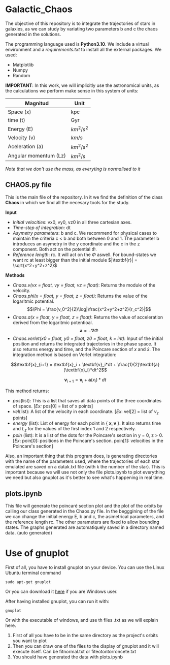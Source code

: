 # Galactic_Chaos

The objective of this repository is to integrate the trajectories of stars in galaxies, as we can study by variating two parameters b and c the chaos generated in the solutions. 

The programming language used is **Python3.10**. 
We include a virtual environment and a *requirements.txt* to install all the external packages. We used:
- Matplotlib
- Numpy
- Random

**IMPORTANT**: In this work, we will implicitly use the astronomical units, as the calculations we perform make sense in this system of units:

| Magnitud  | Unit |
| ------------- | ------------- |
| Space (x)  | kpc  |
| time (t)  | Gyr  |
| Energy (E)  | $km^2/s^2$  |
| Velocity (v)  | $km/s$  |
| Aceleration (a)  |  $km^2/s^2$ |
| Angular momentum (Lz)  | $km^2/s$  |

*Note that we don't use the mass, as everyting is normalised to it*

## CHAOS.py file
This is the main file of the repository. In it we find the definition of the class **Chaos** in which we find all the necesary tools for the study.

**Input**
* *Initial velocities*: vx0, vy0, vz0 in all three cartesian axes.
* *Time-step of integration*: dt
* *Asymetry parameters*: b and c. We recommend for physical cases to maintain the criteria c < b and both between 0 and 1. The parameter b introduces an asymetry in the y coordinate and the c in the z component. Both act on the potential $\Phi$.
* *Reference length*: rc. It will act on the $\Phi$ aswell. For bound-states we want rc at least bigger than the initial module $|\textbf{r}| = \sqrt{x^2+y^2+z^2}$

**Methods**
* *Chaos.v(vx = float, vy = float, vz = float)*: Returns the module of the velocity.
* *Chaos.phi(x = float, y = float, z = float)*: Returns the value of the logaritmic potential.
$$\Phi = \frac{v_0^2}{2}\log|\frac{x^2+y^2+z^2}{r_c^2}|$$
* *Chaos.a(x = float, y = float, z = float)*: Returns the value of acceleration derived from the logaritmic potentioal.
$$\textbf{a} = -\nabla\Phi$$
* *Chaos.verlet(x0 = float, y0 = float, z0 = float, k = int)*: Input of the initial position and returns the integrated trajectories in the phase space. It also returns energy and time, and the Poincare section of $x$ and $\dot{x}$. The integration method is based on Verlet integration:

$$\textbf{x}_{i+1} = \textbf{x}_i + \textbf{v}_i*dt + \frac{1}{2}\textbf{a}(\textbf{x}_i)*dt^2$$

$$\textbf{v}_{i+1} = \textbf{v}_i + \textbf{a}(x_i)*dt$$

This method returns:
  * *pos*(list): This is a list that saves all data points of the three coordinates of space. [*Ex:* pos[0] = list of x points]
  * *vel*(list): A list of the velocity in each coordinate. [*Ex*: vel[2] = list of $v_z$ points]
  * *energy* (list): List of energy for each point in \{ $\textbf{x},\textbf{v}$ \}. It also returns time and $L_z$ for the values of the first index 1 and 2 respectively.
  * *poin* (list): It is a list of the dots for the Poincare's section in y = 0, z > 0. [*Ex*: poin[0]: positions in the Poincare's section. poin[1]: velocities in the Poincare's section]


Also, an important thing that this program does, is generating directories with the name of the parameters used, where the trajectories of each star emulated are saved on a datak.txt file (with k the number of the star). This is important because we will use not only the file plots.ipynb to plot everything we need but also gnuplot as it's better to see what's happening in real time.

## plots.ipynb
This file will generate the poincaré section plot and the plot of the orbits by calling our class generated in the Chaos.py file.  In the begggining of the file we can change the initial energy E, b and c, the asimetrical parameters, and the reference length rc. The other parameters are fixed to allow bounding states. 
The graphs generated are automatiquely saved in a directory named data. (auto generated)

# Use of gnuplot
First of all, you have to install gnuplot on your device. You can use the Linux Ubuntu terminal command 
```console
sudo apt-get gnuplot
```
Or you can download it [here](https://sourceforge.net/projects/gnuplot/files/gnuplot/) if you are Windows user.

After having installed gnuplot, you can run it with:

```console
gnuplot
```
Or with the executable of windows, and use th files .txt as we will explain here.

1. First of all you have to be in the same directory as the project's orbits you want to plot
2. Then you can draw one of the files to the display of gnuplot and it will execute itself. Can be fitnormal.txt or fiteotontorroncete.txt
3. You should have generated the data with plots.ipynb
